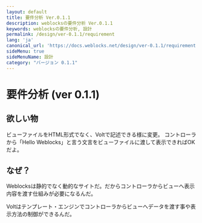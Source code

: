```yaml
---
layout: default
title: 要件分析 Ver.0.1.1
description: weblocksの要件分析 Ver.0.1.1
keywords: weblocksの要件分析, 設計
permalink: /design/ver-0.1.1/requirement
lang: 'ja'
canonical_url: 'https://docs.weblocks.net/design/ver-0.1.1/requirement'
sideMenu: true
sideMenuName: 設計
category: "バージョン 0.1.1"
---
```

<div class="container-fluid">
  <div class="row">
    <div class="col">
      <h1>要件分析 (ver 0.1.1)</h1>
    </div>
  </div>
  <div class="row">
    <div class="col-12">
      <h2>欲しい物</h2>
      <p>
        ビューファイルをHTML形式でなく、Voltで記述できる様に変更。
        コントローラから「Hello Weblocks」と言う文言をビューファイルに渡して表示できればOKだよ。
      </p>
      <h2>なぜ？</h2>
      <p>
        Weblocksは静的でなく動的なサイトだ。だからコントローラからビューへ表示内容を渡す仕組みが必要になるんだ。
      </p>
      <p>
        Voltはテンプレート・エンジンでコントローラからビューへデータを渡す事や表示方法の制御ができるんだ。
      </p>
    </div>
  </div>
</div>
